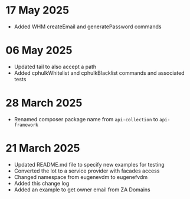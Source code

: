 # 17 May 2025

- Added WHM createEmail and generatePassword commands

# 06 May 2025

- Updated tail to also accept a path
- Added cphulkWhitelist and cphulkBlacklist commands and associated tests

# 28 March 2025

- Renamed composer package name from `api-collection` to `api-framework`

# 21 March 2025

- Updated README.md file to specify new examples for testing
- Converted the lot to a service provider with facades access
- Changed namespace from eugenevdm to eugenefvdm
- Added this change log
- Added an example to get owner email from ZA Domains
